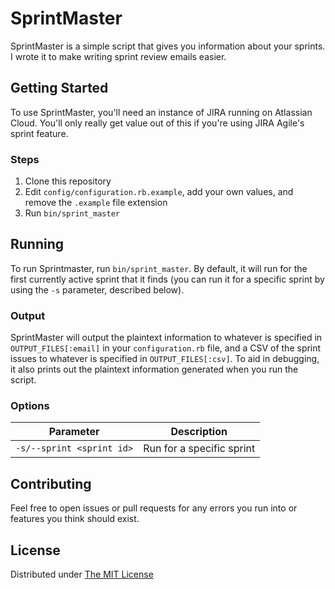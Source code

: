 # SprintMaster
SprintMaster is a simple script that gives you information about your sprints. I wrote it to make writing sprint review emails easier.

## Getting Started
To use SprintMaster, you'll need an instance of JIRA running on Atlassian Cloud. You'll only really get value out of this if you're using JIRA Agile's sprint feature.

### Steps
1. Clone this repository
2. Edit `config/configuration.rb.example`, add your own values, and remove the `.example` file extension
3. Run `bin/sprint_master`

## Running
To run Sprintmaster, run `bin/sprint_master`. By default, it will run for the first currently active sprint that it finds (you can run it for a specific sprint by using the `-s` parameter, described below).

### Output
SprintMaster will output the plaintext information to whatever is specified in `OUTPUT_FILES[:email]` in your `configuration.rb` file, and a CSV of the sprint issues to whatever is specified in `OUTPUT_FILES[:csv]`. To aid in debugging, it also prints out the plaintext information generated when you run the script.

### Options
Parameter | Description
------------ | -------------
`-s/--sprint <sprint id>` | Run for a specific sprint

## Contributing
Feel free to open issues or pull requests for any errors you run into or features you think should exist.

## License
Distributed under [The MIT License](https://github.com/andycrum/sprint-master/blob/master/LICENSE.md)